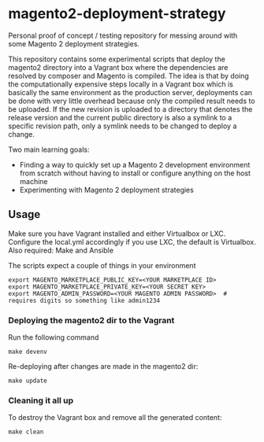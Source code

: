 magento2-deployment-strategy
============================
Personal proof of concept / testing repository for messing around with some Magento 2 deployment strategies. 

This repository contains some experimental scripts that deploy the magento2 directory into a Vagrant box where the dependencies are resolved by composer and Magento is compiled. The idea is that by doing the computationally expensive steps locally in a Vagrant box which is basically the same environment as the production server, deployments can be done with very little overhead because only the compiled result needs to be uploaded. If the new revision is uploaded to a directory that denotes the release version and the current public directory is also a symlink to a specific revision path, only a symlink needs to be changed to deploy a change.  

Two main learning goals: 

- Finding a way to quickly set up a Magento 2 development environment from scratch without having to install or configure anything on the host machine
- Experimenting with Magento 2 deployment strategies


## Usage

Make sure you have Vagrant installed and either Virtualbox or LXC.  Configure the local.yml accordingly if you use LXC, the default is Virtualbox.
Also required: Make and Ansible

The scripts expect a couple of things in your environment
```
export MAGENTO_MARKETPLACE_PUBLIC_KEY=<YOUR MARKETPLACE ID>
export MAGENTO_MARKETPLACE_PRIVATE_KEY=<YOUR SECRET KEY>
export MAGENTO_ADMIN_PASSWORD=<YOUR MAGENTO ADMIN PASSWORD>  # requires digits so something like admin1234
```

### Deploying the magento2 dir to the Vagrant
Run the following command
```
make devenv
```

Re-deploying after changes are made in the magento2 dir:
```
make update
```

### Cleaning it all up
To destroy the Vagrant box and remove all the generated content:
```
make clean
```
